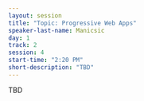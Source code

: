 ```yaml
---
layout: session
title: "Topic: Progressive Web Apps"
speaker-last-name: Manicsic
day: 1
track: 2
session: 4
start-time: "2:20 PM"
short-description: "TBD"
---
```


TBD